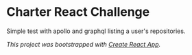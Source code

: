 # Charter React Challenge

Simple test with apollo and graphql listing a user's repositories. 

_This project was bootstrapped with [Create React App](https://github.com/facebookincubator/create-react-app)._
